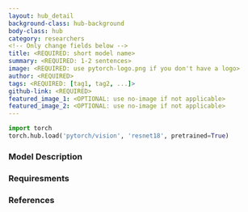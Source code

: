 ```yaml
---
layout: hub_detail
background-class: hub-background
body-class: hub
category: researchers
<!-- Only change fields below -->
title: <REQUIRED: short model name>
summary: <REQUIRED: 1-2 sentences>
image: <REQUIRED: use pytorch-logo.png if you don't have a logo>
author: <REQUIRED>
tags: <REQUIRED: [tag1, tag2, ...]>
github-link: <REQUIRED>
featured_image_1: <OPTIONAL: use no-image if not applicable>
featured_image_2: <OPTIONAL: use no-image if not applicable>
---
```

<!-- REQUIRED: provide a working script to demonstrate it works with torch.hub, example below -->
```python
import torch
torch.hub.load('pytorch/vision', 'resnet18', pretrained=True)
```

<!-- REQUIRED: detailed model description below, in markdown format, feel free to add new sections as necessary -->
### Model Description

<!-- OPTIONAL: put special requirement of your model here, e.g. only supports Python3 -->
### Requiresments

<!-- OPTIONAL: put link to referece papers -->
### References

